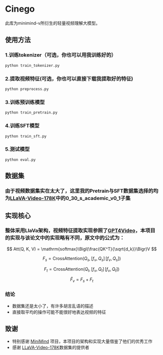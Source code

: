 # Cinego

此库为minimind-v所衍生的轻量视频理解大模型。

## 使用方法

### 1.训练tokenizer（可选，你也可以用我训练好的）

```shell
python train_tokenizer.py
```

### 2.提取视频特征(可选，你也可以直接下载我提取好的特征)

```shell
python preprocess.py
```

### 3.训练预训练模型

```shell
python train_pretrain.py
```

### 4.训练SFT模型

```shell
python train_sft.py
```

### 5.测试模型

```shell
python eval.py
```


## 数据集


### 由于视频数据集实在太大了，这里我的Pretrain与SFT数据集选择的均为[LLaVA-Video-178K](https://huggingface.co/datasets/lmms-lab/LLaVA-Video-178K/tree/main)中的0_30_s_academic_v0_1子集


## 实现核心

### 整体采用LlaVa架构，视频特征提取实现参照了[GPT4Video](https://arxiv.org/abs/2311.16511)，本项目的实现与该论文中的实现略有不同，原文中的公式为：
$$
Att(Q, K, V) = \mathrm{softmax}\Bigl(\frac{QK^T}{\sqrt{d_k}}\Bigr)V
$$

$$
F_s = \mathrm{CrossAttention}(Q_s,\,[f_v, Q_s]\,[f_v, Q_s])
$$

$$
F_t = \mathrm{CrossAttention}(Q_t,\,[f_v, Q_t]\,[f_v, Q_t])
$$

$$
\hat{F}_v = F_s + F_t
$$



### 结论
- 数据集还是太小了，有许多胡言乱语的描述
- 直接取平均的操作可能不能很好地表达视频的特征


## 致谢

- 特别感谢 [MiniMind](https://github.com/jingyaogong/minimind-v) 项目，本项目的架构和实现大量借鉴了他们的优秀工作
- 感谢 [LLaVA-Video-178K](https://huggingface.co/datasets/lmms-lab/LLaVA-Video-178K/tree/main)数据集的提供者
